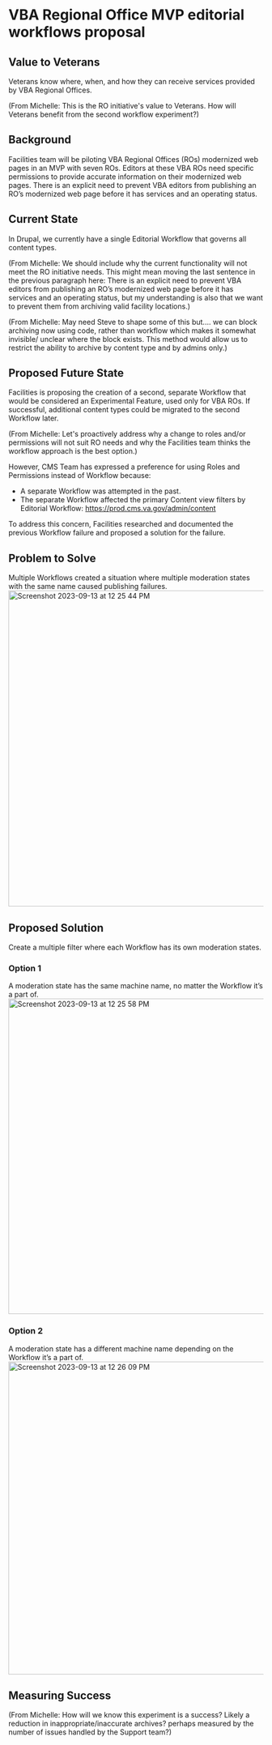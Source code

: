 # VBA Regional Office MVP editorial workflows proposal

## Value to Veterans
Veterans know where, when, and how they can receive services provided by VBA Regional Offices.

(From Michelle: This is the RO initiative's value to Veterans. How will Veterans benefit from the second workflow experiment?)

## Background
Facilities team will be piloting VBA Regional Offices (ROs) modernized web pages in an MVP with seven ROs. Editors at these VBA ROs need specific permissions to provide accurate information on their modernized web pages. There is an explicit need to prevent VBA editors from publishing an RO’s modernized web page before it has services and an operating status.

## Current State
In Drupal, we currently have a single Editorial Workflow that governs all content types. 

(From Michelle: We should include why the current functionality will not meet the RO initiative needs. This might mean moving the last sentence in the previous paragraph here: There is an explicit need to prevent VBA editors from publishing an RO’s modernized web page before it has services and an operating status, but my understanding is also that we want to prevent them from archiving valid facility locations.)

(From Michelle: May need Steve to shape some of this but.... we can block archiving now using code, rather than workflow which makes it somewhat invisible/ unclear where the block exists. This method would allow us to restrict the ability to archive by content type and by admins only.)

## Proposed Future State
Facilities is proposing the creation of a second, separate Workflow that would be considered an Experimental Feature, used only for VBA ROs. If successful, additional content types could be migrated to the second Workflow later.

(From Michelle: Let's proactively address why a change to roles and/or permissions will not suit RO needs and why the Facilities team thinks the workflow approach is the best option.) 

However, CMS Team has expressed a preference for using Roles and Permissions instead of Workflow because:
- A separate Workflow was attempted in the past.
- The separate Workflow affected the primary Content view filters by Editorial Workflow: https://prod.cms.va.gov/admin/content 

To address this concern, Facilities researched and documented the previous Workflow failure and proposed a solution for the failure.

## Problem to Solve
Multiple Workflows created a situation where multiple moderation states with the same name caused publishing failures.
<img width="624" alt="Screenshot 2023-09-13 at 12 25 44 PM" src="https://github.com/department-of-veterans-affairs/va.gov-team/assets/73648238/33f3bde3-06a4-42ba-932f-7cf8ed45316e">


## Proposed Solution
Create a multiple filter where each Workflow has its own moderation states.

### Option 1
A moderation state has the same machine name, no matter the Workflow it’s a part of.
<img width="623" alt="Screenshot 2023-09-13 at 12 25 58 PM" src="https://github.com/department-of-veterans-affairs/va.gov-team/assets/73648238/b890ee4b-fffd-4d0d-8b5d-95631c401505">

### Option 2
A moderation state has a different machine name depending on the Workflow it’s a part of.
<img width="618" alt="Screenshot 2023-09-13 at 12 26 09 PM" src="https://github.com/department-of-veterans-affairs/va.gov-team/assets/73648238/d6115e50-baf5-4644-8276-7e88c8adb580">


## Measuring Success

(From Michelle: How will we know this experiment is a success? Likely a reduction in inappropriate/inaccurate archives? perhaps measured by the number of issues handled by the Support team?)
